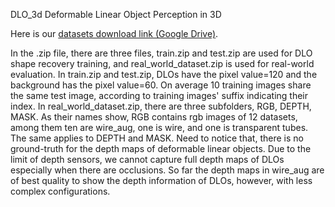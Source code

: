 DLO_3d
Deformable Linear Object Perception in 3D

Here is our [datasets download link (Google Drive)](https://drive.google.com/drive/folders/1KN0QBC6FsmyhhklCE6nIn7P7qk3VhoM_?usp=sharing).

In the .zip file, there are three files, train.zip and test.zip are used for DLO shape recovery training, and real_world_dataset.zip is used for real-world evaluation. In train.zip and test.zip, DLOs have the pixel value=120 and the background has the pixel value=60. On average 10 training images share the same test image, according to training images' suffix indicating their index. In real_world_dataset.zip, there are three subfolders, RGB, DEPTH, MASK. As their names show, RGB contains rgb images of 12 datasets, among them ten are wire_aug, one is wire, and one is transparent tubes. The same applies to DEPTH and MASK. Need to notice that, there is no ground-truth for the depth maps of deformable linear objects. Due to the limit of depth sensors, we cannot capture full depth maps of DLOs especially when there are occlusions. So far the depth maps in wire_aug are of best quality to show the depth information of DLOs, however, with less complex configurations. 